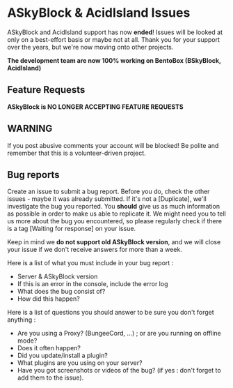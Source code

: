 # ASkyBlock & AcidIsland Issues
ASkyBlock and AcidIsland support has now **ended**!
Issues will be looked at only on a best-effort basis or maybe not at all.
Thank you for your support over the years, but we're now moving onto other projects.

**The development team are now 100% working on BentoBox (BSkyBlock, AcidIsland)**

## Feature Requests
**ASkyBlock is NO LONGER ACCEPTING FEATURE REQUESTS**

## WARNING
If you post abusive comments your account will be blocked! Be polite and remember that this is a volunteer-driven project.

## Bug reports
Create an issue to submit a bug report. Before you do, check the other issues - maybe it was already submitted.
If it's not a [Duplicate], we'll investigate the bug you reported. You **should** give us as much information as possible in order to make us able to replicate it. We might need you to tell us more about the bug you encountered, so please regularly check if there is a tag [Waiting for response] on your issue.

Keep in mind we **do not support old ASkyBlock version**, and we will close your issue if we don't receive answers for more than a week.

Here is a list of what you must include in your bug report :
* Server & ASkyBlock version
* If this is an error in the console, include the error log
* What does the bug consist of?
* How did this happen?

Here is a list of questions you should answer to be sure you don't forget anything :
* Are you using a Proxy? (BungeeCord, ...) ; or are you running on offline mode?
* Does it often happen?
* Did you update/install a plugin?
* What plugins are you using on your server?
* Have you got screenshots or videos of the bug? (if yes : don't forget to add them to the issue).
